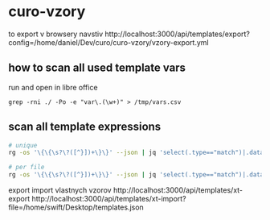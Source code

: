 # curo-vzory

to export v browsery navstiv 
http://localhost:3000/api/templates/export?config=/home/daniel/Dev/curo/curo-vzory/vzory-export.yml

## how to scan all used template vars
run and open in libre office
```rg
grep -rni ./ -Po -e "var\.(\w+)" > /tmp/vars.csv
```


## scan all template expressions
```bash
# unique
rg -os '\{\{\s?\?([^}])+\}\}' --json | jq 'select(.type=="match")|.data.path.text as $fn|.data.submatches[]|[$fn, .match.text]' | jq -s '.[]|.[1]' | jq -s 'sort|unique'

# per file
rg -os '\{\{\s?\?([^}])+\}\}' --json | jq 'select(.type=="match")|.data.path.text as $fn|.data.submatches[]|[$fn, .match.text]' | jq -s 'group_by(.[0])'  -r
```


export import vlastnych vzorov
http://localhost:3000/api/templates/xt-export
http://localhost:3000/api/templates/xt-import?file=/home/swift/Desktop/templates.json
